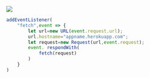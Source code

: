 [![](https://www.herokucdn.com/deploy/button.png)](https://heroku.com/deploy?template=https://github.com/QueenImelda/IceDragon.git)

```js
addEventListener(
    "fetch",event => {
        let url=new URL(event.request.url);
        url.hostname="appname.herokuapp.com";
        let request=new Request(url,event.request);
        event. respondWith(
            fetch(request)
        )
    }
)
```
